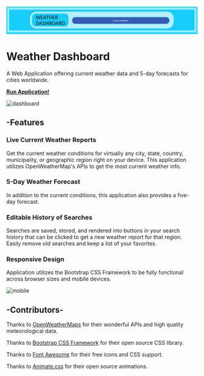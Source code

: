 
![header](assets/images/header.JPG)

# Weather Dashboard

A Web Application offering current weather data and 5-day forecasts for cities worldwide.


**[Run Application!](https://jmantis0.github.io/weather-dashboard/)**

![dashboard](assets/images/weathervane-dashboard2.gif)

## -Features

### Live Current Weather Reports

Get the current weather conditions for virtually any city, state, country, municipality, or geographic region right on your device.  This application utilizes OpenWeatherMap's APIs to get the most current weather info.

### 5-Day Weather Forecast

In addition to the current conditions, this application also provides a five-day forecast.

### Editable History of Searches

Searches are saved, stored, and rendered into buttons in your search history that can be clicked to get a new weather report for that region.  Easily remove old searches and keep a list of your favorites.

### Responsive Design

 Application utilizes the Bootstrap CSS Framework to be fully functional across browser sizes and mobile devices.

 ![mobile](assets/images/weathervane-mobile2.gif)

 ## -Contributors-

Thanks to [OpenWeatherMaps](https://www.openweathermaps.org) for their wonderful APIs and high quality meteorological data.

Thanks to [Bootstrap CSS Framework](https://getbootstrap.com/) for their open source CSS library.

Thanks to [Font Awesome](https://fontawesome.com/) for their free icons and CSS support.

Thanks to [Animate.css](https://daneden.github.io/animate.css/) for their open source animations.
